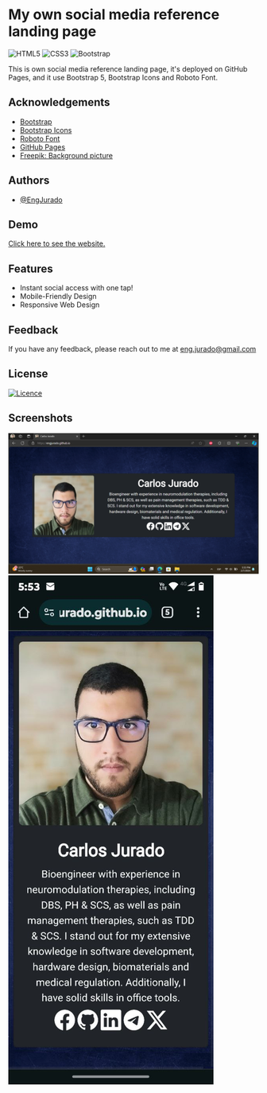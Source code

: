 
# My own social media reference landing page

![HTML5](https://img.shields.io/badge/html5-%23E34F26.svg?style=for-the-badge&logo=html5&logoColor=white)
![CSS3](https://img.shields.io/badge/css3-%231572B6.svg?style=for-the-badge&logo=css3&logoColor=white)
![Bootstrap](https://img.shields.io/badge/bootstrap-%238511FA.svg?style=for-the-badge&logo=bootstrap&logoColor=white)

This is own social media reference landing page, it's deployed on GitHub Pages, and it use Bootstrap 5, Bootstrap Icons and Roboto Font.



## Acknowledgements

 - [Bootstrap](https://getbootstrap.com/)
 - [Bootstrap Icons](https://icons.getbootstrap.com/)
 - [Roboto Font](https://fonts.google.com/specimen/Roboto)
 - [GitHub Pages](https://pages.github.com/)
 - [Freepik: Background picture](https://www.freepik.com/free-photo/navy-blue-concrete-wall-with-scratches_15556823.htm)



## Authors

- [@EngJurado](https://github.com/EngJurado)



## Demo

[Click here to see the website.](https://engjurado.github.io/)



## Features

- Instant social access with one tap!
- Mobile-Friendly Design
- Responsive Web Design


## Feedback

If you have any feedback, please reach out to me at eng.jurado@gmail.com


## License

[![Licence](https://img.shields.io/github/license/Ileriayo/markdown-badges?style=for-the-badge)](./LICENSE)



## Screenshots

![Desktop](Screenshots/Desktop.png?raw=true "Desktop")
![Mobile](Screenshots/Mobile.jpg?raw=true "Mobile")


